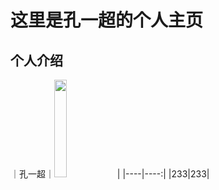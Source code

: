 # 这里是孔一超的个人主页 
## 个人介绍
｜孔一超｜<img src=“https://github.com/Jack-Kong-cyber/Jack-Kong-cyber.github.io/blob/main/F70E8388-E47E-47B9-B927-275A0B4428EF.jpeg” width=20%>|
|----|----:|
|233|233|
